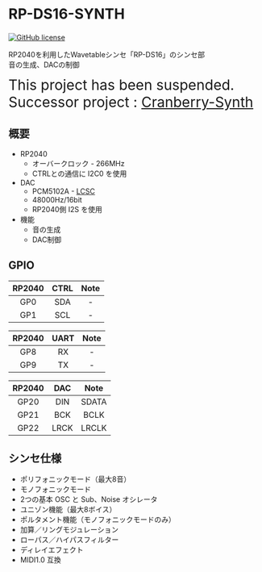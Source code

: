 # RP-DS16-SYNTH
[![GitHub license](https://img.shields.io/badge/RP--DS16-Rev.3.0-seagreen)](https://github.com/Saisana299/RP-DS16)　

RP2040を利用したWavetableシンセ「RP-DS16」のシンセ部  
音の生成、DACの制御

<span style="font-size: 200%;">This project has been suspended.</span>  
<span style="font-size: 200%;">Successor project : [Cranberry-Synth](https://github.com/Saisana299/Cranberry-Synth)</span>

## 概要
- RP2040
    - オーバークロック - 266MHz
    - CTRLとの通信に I2C0 を使用
- DAC
    - PCM5102A - [LCSC](https://www.lcsc.com/product-detail/ADC-DAC-Specialized_Texas-Instruments-PCM5102APWR_C107671.html)
    - 48000Hz/16bit
    - RP2040側 I2S を使用
- 機能
    - 音の生成
    - DAC制御

## GPIO
| RP2040 | CTRL | Note |
|:---:|:---:|:---------:|
| GP0 | SDA | - |
| GP1 | SCL | - |

| RP2040 | UART | Note |
|:---:|:---:|:---------:|
| GP8 | RX | - |
| GP9 | TX | - |

| RP2040 | DAC | Note |
|:---:|:---:|:---------:|
| GP20 | DIN | SDATA |
| GP21 | BCK | BCLK |
| GP22 | LRCK | LRCLK |

## シンセ仕様
- ポリフォニックモード（最大8音）
- モノフォニックモード
- 2つの基本 OSC と Sub、Noise オシレータ
- ユニゾン機能（最大8ボイス）
- ポルタメント機能（モノフォニックモードのみ）
- 加算／リングモジュレーション
- ローパス／ハイパスフィルター
- ディレイエフェクト
- MIDI1.0 互換